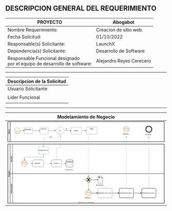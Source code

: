 ## DESCRIPCION GENERAL DEL REQUERIMIENTO 

| PROYECTO                                                                     | Abogabot|
|---                                                                           |---|
| Nombre Requerimiento:                                                        | Creacion de sitio web. |
| Fecha Solicitud:                                                             | 01/10/2022 |
|  Responsable(s) Solicitante:                                                 | LaunchX |
|Dependencia(s) Solicitante:                                                   | Desarrollo de Software|
|Responsable Funcional designado <br />por el equipo de desarrollo de software:|Alejandro Reyes Cerecero |
___
| Descripcion de la Solicitud  |
|---|
| Usuario Solicitante  |
|   |
|  Lider Funcional |
|   |
___
| Modelamiento de Negocio  |
|---|
| ![Alt text here](images/Abogabot.drawio.svg)  |
